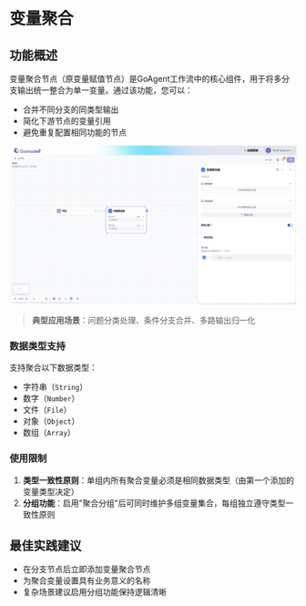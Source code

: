 # 变量聚合

## 功能概述

变量聚合节点（原变量赋值节点）是GoAgent工作流中的核心组件，用于将多分支输出统一整合为单一变量。通过该功能，您可以：

- 合并不同分支的同类型输出
- 简化下游节点的变量引用
- 避免重复配置相同功能的节点

![示例](../../../public/para_ag1.png)

> **典型应用场景**：问题分类处理、条件分支合并、多路输出归一化

### 数据类型支持
支持聚合以下数据类型：
- 字符串（`String`）
- 数字（`Number`）
- 文件（`File`）
- 对象（`Object`）
- 数组（`Array`）

### 使用限制
1. **类型一致性原则**：单组内所有聚合变量必须是相同数据类型（由第一个添加的变量类型决定）
2. **分组功能**：启用"聚合分组"后可同时维护多组变量集合，每组独立遵守类型一致性原则

## 最佳实践建议
- 在分支节点后立即添加变量聚合节点
- 为聚合变量设置具有业务意义的名称
- 复杂场景建议启用分组功能保持逻辑清晰
